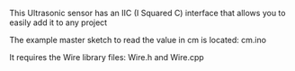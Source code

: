 This Ultrasonic sensor has an IIC (I Squared C) interface that allows you to 
easily add it to any project

The example master sketch to read the value in cm is located:
  cm.ino
  
It requires the Wire library files: 
  Wire.h and Wire.cpp